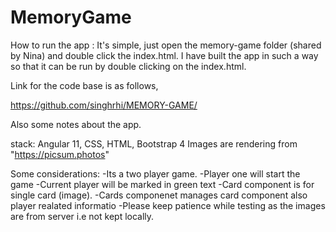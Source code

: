 # MemoryGame

How to run the app : It's simple, just open the memory-game folder (shared by Nina) and double click the index.html. I have built the app in such a way so that it can be run by double clicking on the index.html.

Link for the code base is as follows,

https://github.com/singhrhi/MEMORY-GAME/

Also some notes about the app.

stack: Angular 11, CSS, HTML, Bootstrap 4
Images are rendering from "https://picsum.photos"

Some considerations:
-Its a two player game.
-Player one will start the game
-Current player will be marked in green text
-Card component is for single card (image).
-Cards componenet manages card component also player realated informatio
-Please keep patience while testing as the images are from server i.e not kept locally.
